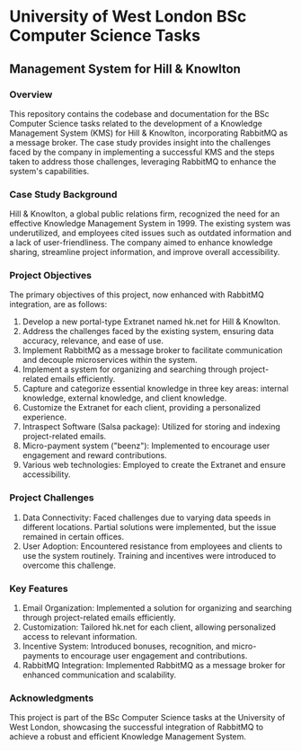 # University of West London BSc Computer Science Tasks
## Management System for Hill & Knowlton
### Overview

This repository contains the codebase and documentation for the BSc Computer Science tasks related to the development of a Knowledge Management System (KMS) for Hill & Knowlton, incorporating RabbitMQ as a message broker. The case study provides insight into the challenges faced by the company in implementing a successful KMS and the steps taken to address those challenges, leveraging RabbitMQ to enhance the system's capabilities.

### Case Study Background

Hill & Knowlton, a global public relations firm, recognized the need for an effective Knowledge Management System in 1999. The existing system was underutilized, and employees cited issues such as outdated information and a lack of user-friendliness. The company aimed to enhance knowledge sharing, streamline project information, and improve overall accessibility.

### Project Objectives

The primary objectives of this project, now enhanced with RabbitMQ integration, are as follows:

1. Develop a new portal-type Extranet named hk.net for Hill & Knowlton.
2. Address the challenges faced by the existing system, ensuring data accuracy, relevance, and ease of use.
3. Implement RabbitMQ as a message broker to facilitate communication and decouple microservices within the system.
4. Implement a system for organizing and searching through project-related emails efficiently.
5. Capture and categorize essential knowledge in three key areas: internal knowledge, external knowledge, and client knowledge.
6. Customize the Extranet for each client, providing a personalized experience.
7. Intraspect Software (Salsa package): Utilized for storing and indexing project-related emails.
8. Micro-payment system ("beenz"): Implemented to encourage user engagement and reward contributions.
9. Various web technologies: Employed to create the Extranet and ensure accessibility.

### Project Challenges

1. Data Connectivity: Faced challenges due to varying data speeds in different locations. Partial solutions were implemented, but the issue remained in certain offices.
2. User Adoption: Encountered resistance from employees and clients to use the system routinely. Training and incentives were introduced to overcome this challenge.

### Key Features

1. Email Organization: Implemented a solution for organizing and searching through project-related emails efficiently.
2. Customization: Tailored hk.net for each client, allowing personalized access to relevant information.
3. Incentive System: Introduced bonuses, recognition, and micro-payments to encourage user engagement and contributions.
4. RabbitMQ Integration: Implemented RabbitMQ as a message broker for enhanced communication and scalability.

### Acknowledgments
This project is part of the BSc Computer Science tasks at the University of West London, showcasing the successful integration of RabbitMQ to achieve a robust and efficient Knowledge Management System.